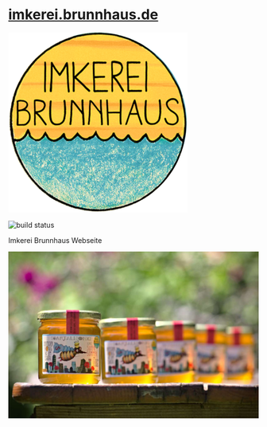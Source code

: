 # [imkerei.brunnhaus.de](https://imkerei.brunnhaus.de)

![logo](static/images/favicon.png)

![build status](https://gitlab.com/brunnhaus/honig/badges/main/pipeline.svg)

Imkerei Brunnhaus Webseite

![bild](static/images/supersommer.jpg)
